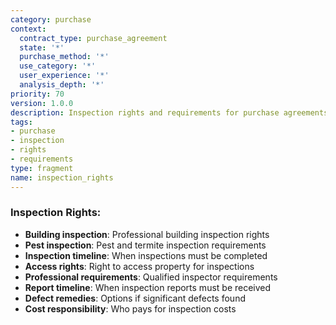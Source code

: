 ```yaml
---
category: purchase
context:
  contract_type: purchase_agreement
  state: '*'
  purchase_method: '*'
  use_category: '*'
  user_experience: '*'
  analysis_depth: '*'
priority: 70
version: 1.0.0
description: Inspection rights and requirements for purchase agreements
tags:
- purchase
- inspection
- rights
- requirements
type: fragment
name: inspection_rights
---
```


### Inspection Rights:
- **Building inspection**: Professional building inspection rights
- **Pest inspection**: Pest and termite inspection requirements
- **Inspection timeline**: When inspections must be completed
- **Access rights**: Right to access property for inspections
- **Professional requirements**: Qualified inspector requirements
- **Report timeline**: When inspection reports must be received
- **Defect remedies**: Options if significant defects found
- **Cost responsibility**: Who pays for inspection costs
